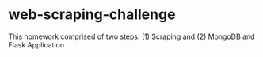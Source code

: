 # web-scraping-challenge

This homework comprised of two steps: (1) Scraping and (2) MongoDB and Flask Application
